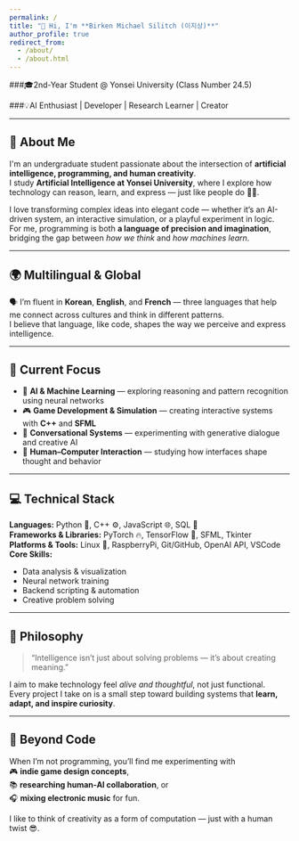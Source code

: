 ```yaml
---
permalink: /
title: "👋 Hi, I'm **Birken Michael Silitch (이지상)**"
author_profile: true
redirect_from: 
  - /about/
  - /about.html
---
```



###🎓2nd-Year Student @ Yonsei University (Class Number 24.5)  

###💡AI Enthusiast | Developer | Research Learner | Creator

---

## 🧠 About Me

I'm an undergraduate student passionate about the intersection of **artificial intelligence, programming, and human creativity**.  
I study **Artificial Intelligence at Yonsei University**, where I explore how technology can reason, learn, and express — just like people do 🤖💭.

I love transforming complex ideas into elegant code — whether it’s an AI-driven system, an interactive simulation, or a playful experiment in logic.  
For me, programming is both **a language of precision and imagination**, bridging the gap between *how we think* and *how machines learn*.

---

## 🌍 Multilingual & Global

🗣️ I’m fluent in **Korean**, **English**, and **French** — three languages that help me connect across cultures and think in different patterns.  
I believe that language, like code, shapes the way we perceive and express intelligence.

---

## 🚀 Current Focus

- 🧬 **AI & Machine Learning** — exploring reasoning and pattern recognition using neural networks  
- 🎮 **Game Development & Simulation** — creating interactive systems with **C++** and **SFML**  
- 💬 **Conversational Systems** — experimenting with generative dialogue and creative AI  
- 🧩 **Human–Computer Interaction** — studying how interfaces shape thought and behavior  

---

## 💻 Technical Stack

**Languages:** Python 🐍, C++ ⚙️, JavaScript 🌐, SQL 💾  
**Frameworks & Libraries:** PyTorch 🔥, TensorFlow 🧠, SFML, Tkinter  
**Platforms & Tools:** Linux 🐧, RaspberryPi, Git/GitHub, OpenAI API, VSCode  
**Core Skills:**  
- Data analysis & visualization  
- Neural network training  
- Backend scripting & automation  
- Creative problem solving  

---

## 🌟 Philosophy

> “Intelligence isn’t just about solving problems — it’s about creating meaning.”

I aim to make technology feel *alive and thoughtful*, not just functional.  
Every project I take on is a small step toward building systems that **learn, adapt, and inspire curiosity**.

---

## 🧩 Beyond Code

When I’m not programming, you’ll find me experimenting with  
🎮 **indie game design concepts**,  
📚 **researching human-AI collaboration**, or  
🎧 **mixing electronic music** for fun.  

I like to think of creativity as a form of computation — just with a human twist 😎.
